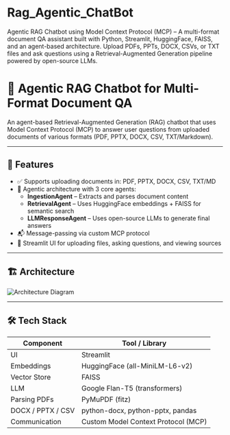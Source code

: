 # Rag_Agentic_ChatBot
 Agentic RAG Chatbot using Model Context Protocol (MCP) – A multi-format document QA assistant built with Python, Streamlit, HuggingFace, FAISS, and an agent-based architecture. Upload PDFs, PPTs, DOCX, CSVs, or TXT files and ask questions using a Retrieval-Augmented Generation pipeline powered by open-source LLMs.

# 🤖 Agentic RAG Chatbot for Multi-Format Document QA

An agent-based Retrieval-Augmented Generation (RAG) chatbot that uses Model Context Protocol (MCP) to answer user questions from uploaded documents of various formats (PDF, PPTX, DOCX, CSV, TXT/Markdown).

---

## 🔧 Features

- ✅ Supports uploading documents in: PDF, PPTX, DOCX, CSV, TXT/MD
- 🧠 Agentic architecture with 3 core agents:
  - **IngestionAgent** – Extracts and parses document content
  - **RetrievalAgent** – Uses HuggingFace embeddings + FAISS for semantic search
  - **LLMResponseAgent** – Uses open-source LLMs to generate final answers
- 📬 Message-passing via custom MCP protocol
- 💬 Streamlit UI for uploading files, asking questions, and viewing sources

---

## 🏗️ Architecture

![Architecture Diagram](./architecture.png)  <!-- replace with your actual diagram -->

---

## 🛠️ Tech Stack

| Component         | Tool / Library                 |
|------------------|-------------------------------|
| UI               | Streamlit                     |
| Embeddings       | HuggingFace (all-MiniLM-L6-v2)|
| Vector Store     | FAISS                         |
| LLM              | Google Flan-T5 (transformers) |
| Parsing PDFs     | PyMuPDF (fitz)                |
| DOCX / PPTX / CSV| python-docx, python-pptx, pandas |
| Communication    | Custom Model Context Protocol (MCP) |

